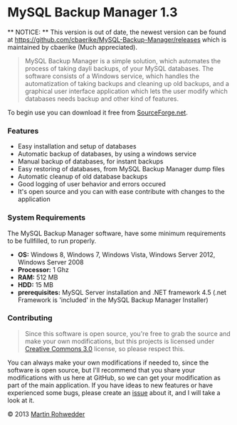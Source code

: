 # MySQL Backup Manager 1.3 #

** NOTICE: ** This version is out of date, the newest version can be found at https://github.com/cbaerike/MySQL-Backup-Manager/releases which is maintained by cbaerike (Much appreciated).

> MySQL Backup Manager is a simple solution, which automates the process of taking dayli backups, of your MySQL databases. The software consists of a Windows service, which handles the automatization of taking backups and cleaning up old backups, and a graphical user interface application which lets the user modify which databases needs backup and other kind of features.

To begin use you can download it free from [SourceForge.net](https://sourceforge.net/projects/mysqlbackupmanager/).

### Features ###

- Easy installation and setup of databases
- Automatic backup of databases, by using a windows service
- Manual backup of databases, for instant backups
- Easy restoring of databases, from MySQL Backup Manager dump files
- Automatic cleanup of old database backups
- Good logging of user behavior and errors occured
- It's open source and you can with ease contribute with changes to the application

### System Requirements ###

The MySQL Backup Manager software, have some minimum requirements to be fullfilled, to run properly.

* **OS:** Windows 8, Windows 7, Windows Vista, Windows Server 2012, Windows Server 2008
* **Processor:** 1 Ghz
* **RAM:** 512 MB
* **HDD:** 15 MB
* **prerequisites:** MySQL Server installation and .NET framework 4.5 (.net Framework is 'included' in the MySQL Backup Manager Installer)

### Contributing ###

> Since this software is open source, you're free to grab the source and make your own modifications, but this projects is licensed under [Creative Commons 3.0](http://creativecommons.org/licenses/by-nc-sa/3.0/) license, so please respect this.

You can always make your own modifications if needed to, since the software is open source, but I'll recommend that you share your modifications with us here at GitHub, so we can get your modification as part of the main application. If you have ideas to new features or have experienced some bugs, please create an [issue](https://github.com/martin-rohwedder/MySQL-Backup-Manager/issues) about it, and I will take a look at it.

&copy; 2013 [Martin Rohwedder](http://www.martinrohwedder.dk)
